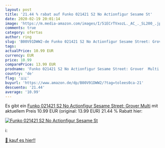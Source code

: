 ```yaml
---
layout: post
title: '21.44 % rabat auf Funko 021421 S2 No Actionfigur Sesame St'
date: 2020-02-19 20:01:14
image: 'https://m.media-amazon.com/images/I/51ECrTVxozL._AC_._SL200_.jpg'
comments: true
category: ofertas
author: ring
slug: 'B00V91DWW2-de Funko 021421 S2 No Actionfigur Sesame Street: Grover Multi'
tags: 
actualPrice: 10.99 EUR
currency: EUR
price: 10.99
comparePrice: 13.99 EUR
prodname: 'Funko 021421 S2 No Actionfigur Sesame Street: Grover  Multi'
country: 'de'
flag: '🇩🇪'
buyurl: 'https://www.amazon.de/dp/B00V91DWW2/?tag=tolees0ca-21'
descuento: '21.44'
average: '10.99'
---
```


Es gibt ein [Funko 021421 S2 No Actionfigur Sesame Street: Grover  Multi](https://www.amazon.de/dp/B00V91DWW2/?tag=tolees0ca-21) mit aktuellem Preis 10.99 EUR (original: 13.99 EUR) 21.44 % Rabatt hier:

[![Funko 021421 S2 No Actionfigur Sesame St](https://m.media-amazon.com/images/I/51ECrTVxozL._AC_._SL200_.jpg)](https://www.amazon.de/dp/B00V91DWW2/?tag=tolees0ca-21)

ℹ️:


[🛒 kauf es hier!!](https://www.amazon.de/dp/B00V91DWW2/?tag=tolees0ca-21)
